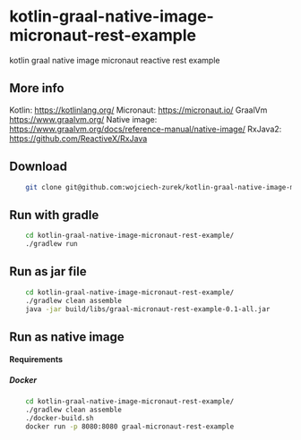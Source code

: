 # kotlin-graal-native-image-micronaut-rest-example

kotlin graal native image micronaut reactive rest example

## More info
Kotlin: https://kotlinlang.org/
Micronaut: https://micronaut.io/
GraalVm https://www.graalvm.org/
Native image: https://www.graalvm.org/docs/reference-manual/native-image/
RxJava2: https://github.com/ReactiveX/RxJava

## Download

```bash
    git clone git@github.com:wojciech-zurek/kotlin-graal-native-image-micronaut-rest-example.git
```

## Run with gradle

```bash
    cd kotlin-graal-native-image-micronaut-rest-example/
    ./gradlew run
```

## Run as jar file

```bash
    cd kotlin-graal-native-image-micronaut-rest-example/
    ./gradlew clean assemble
    java -jar build/libs/graal-micronaut-rest-example-0.1-all.jar
```

## Run as native image

#### Requirements

##### Docker

```bash
    cd kotlin-graal-native-image-micronaut-rest-example/
    ./gradlew clean assemble
    ./docker-build.sh 
    docker run -p 8080:8080 graal-micronaut-rest-example
```
